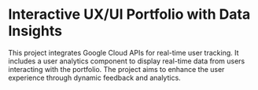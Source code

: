 # Interactive UX/UI Portfolio with Data Insights

This project integrates Google Cloud APIs for real-time user tracking. It includes a user analytics component to display real-time data from users interacting with the portfolio. The project aims to enhance the user experience through dynamic feedback and analytics.